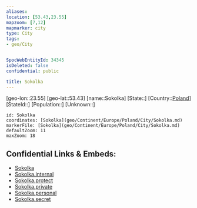 ```yaml
---
aliases: 
location: [53.43,23.55]
mapzoom: [7,12] 
mapmarker: city 
type: City
tags:
- geo/City


SpocWebEntityId: 34345
isDeleted: false
confidential: public

title: Sokolka
---
```

[geo-lon::23.55]
[geo-lat::53.43]
[name::Sokolka]
[State::]
[Country::[Poland](geo/Continent/Europe/Poland.md)]
[StateId::]
[Population::]
[Unknown::]


```leaflet
id: Sokolka
coordinates: [Sokolka](geo/Continent/Europe/Poland/City/Sokolka.md)
markerFile: [Sokolka](geo/Continent/Europe/Poland/City/Sokolka.md)
defaultZoom: 11 
maxZoom: 18
```


## Confidential Links & Embeds: 
- [Sokolka](../../../../../../_public/geo/Continent/Europe/Poland/City/Sokolka.md) 
- [Sokolka.internal](../../../../../../_internal/geo/Continent/Europe/Poland/City/Sokolka.internal.md) 
- [Sokolka.protect](../../../../../../_protect/geo/Continent/Europe/Poland/City/Sokolka.protect.md) 
- [Sokolka.private](../../../../../../_private/geo/Continent/Europe/Poland/City/Sokolka.private.md) 
- [Sokolka.personal](../../../../../../_personal/geo/Continent/Europe/Poland/City/Sokolka.personal.md) 
- [Sokolka.secret](../../../../../../_secret/geo/Continent/Europe/Poland/City/Sokolka.secret.md) 
